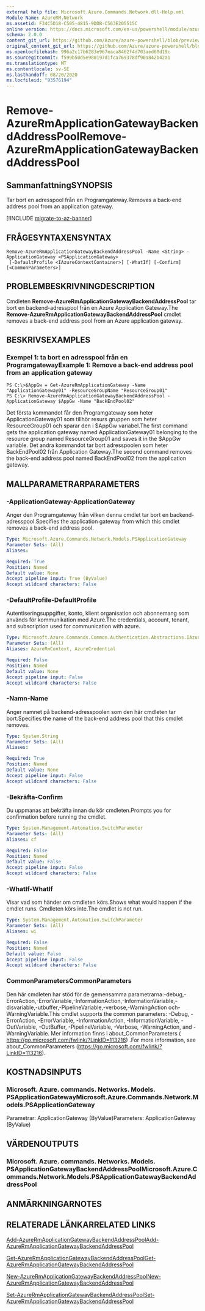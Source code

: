 ```yaml
---
external help file: Microsoft.Azure.Commands.Network.dll-Help.xml
Module Name: AzureRM.Network
ms.assetid: F34C5D18-C505-4815-9DDB-C563E205515C
online version: https://docs.microsoft.com/en-us/powershell/module/azurerm.network/remove-azurermapplicationgatewaybackendaddresspool
schema: 2.0.0
content_git_url: https://github.com/Azure/azure-powershell/blob/preview/src/ResourceManager/Network/Commands.Network/help/Remove-AzureRmApplicationGatewayBackendAddressPool.md
original_content_git_url: https://github.com/Azure/azure-powershell/blob/preview/src/ResourceManager/Network/Commands.Network/help/Remove-AzureRmApplicationGatewayBackendAddressPool.md
ms.openlocfilehash: 996a2c17b6283e967eaca8462f4d703aed60d19c
ms.sourcegitcommit: f599b50d5e980197d1fca769378df90a842b42a1
ms.translationtype: MT
ms.contentlocale: sv-SE
ms.lasthandoff: 08/20/2020
ms.locfileid: "93576194"
---
```

# <span data-ttu-id="a1dd5-101">Remove-AzureRmApplicationGatewayBackendAddressPool</span><span class="sxs-lookup"><span data-stu-id="a1dd5-101">Remove-AzureRmApplicationGatewayBackendAddressPool</span></span>

## <span data-ttu-id="a1dd5-102">Sammanfattning</span><span class="sxs-lookup"><span data-stu-id="a1dd5-102">SYNOPSIS</span></span>
<span data-ttu-id="a1dd5-103">Tar bort en adresspool från en Programgateway.</span><span class="sxs-lookup"><span data-stu-id="a1dd5-103">Removes a back-end address pool from an application gateway.</span></span>

[!INCLUDE [migrate-to-az-banner](../../includes/migrate-to-az-banner.md)]

## <span data-ttu-id="a1dd5-104">FRÅGESYNTAXEN</span><span class="sxs-lookup"><span data-stu-id="a1dd5-104">SYNTAX</span></span>

```
Remove-AzureRmApplicationGatewayBackendAddressPool -Name <String> -ApplicationGateway <PSApplicationGateway>
 [-DefaultProfile <IAzureContextContainer>] [-WhatIf] [-Confirm] [<CommonParameters>]
```

## <span data-ttu-id="a1dd5-105">PROBLEMBESKRIVNING</span><span class="sxs-lookup"><span data-stu-id="a1dd5-105">DESCRIPTION</span></span>
<span data-ttu-id="a1dd5-106">Cmdleten **Remove-AzureRmApplicationGatewayBackendAddressPool** tar bort en backend-adresspool från en Azure Application Gateway.</span><span class="sxs-lookup"><span data-stu-id="a1dd5-106">The **Remove-AzureRmApplicationGatewayBackendAddressPool** cmdlet removes a back-end address pool from an Azure application gateway.</span></span>

## <span data-ttu-id="a1dd5-107">BESKRIVS</span><span class="sxs-lookup"><span data-stu-id="a1dd5-107">EXAMPLES</span></span>

### <span data-ttu-id="a1dd5-108">Exempel 1: ta bort en adresspool från en Programgateway</span><span class="sxs-lookup"><span data-stu-id="a1dd5-108">Example 1: Remove a back-end address pool from an application gateway</span></span>
```
PS C:\>$AppGw = Get-AzureRmApplicationGateway -Name "ApplicationGateway01" -ResourceGroupName "ResourceGroup01"
PS C:\> Remove-AzureRmApplicationGatewayBackendAddressPool -ApplicationGateway $AppGw -Name "BackEndPool02"
```

<span data-ttu-id="a1dd5-109">Det första kommandot får den Programgateway som heter ApplicationGateway01 som tillhör resurs gruppen som heter ResourceGroup01 och sparar den i $AppGw variabel.</span><span class="sxs-lookup"><span data-stu-id="a1dd5-109">The first command gets the application gateway named ApplicationGateway01 belonging to the resource group named ResourceGroup01 and saves it in the $AppGw variable.</span></span>
<span data-ttu-id="a1dd5-110">Det andra kommandot tar bort adresspoolen som heter BackEndPool02 från Application Gateway.</span><span class="sxs-lookup"><span data-stu-id="a1dd5-110">The second command removes the back-end address pool named BackEndPool02 from the application gateway.</span></span>

## <span data-ttu-id="a1dd5-111">MALLPARAMETRAR</span><span class="sxs-lookup"><span data-stu-id="a1dd5-111">PARAMETERS</span></span>

### <span data-ttu-id="a1dd5-112">-ApplicationGateway</span><span class="sxs-lookup"><span data-stu-id="a1dd5-112">-ApplicationGateway</span></span>
<span data-ttu-id="a1dd5-113">Anger den Programgateway från vilken denna cmdlet tar bort en backend-adresspool.</span><span class="sxs-lookup"><span data-stu-id="a1dd5-113">Specifies the application gateway from which this cmdlet removes a back-end address pool.</span></span>

```yaml
Type: Microsoft.Azure.Commands.Network.Models.PSApplicationGateway
Parameter Sets: (All)
Aliases:

Required: True
Position: Named
Default value: None
Accept pipeline input: True (ByValue)
Accept wildcard characters: False
```

### <span data-ttu-id="a1dd5-114">-DefaultProfile</span><span class="sxs-lookup"><span data-stu-id="a1dd5-114">-DefaultProfile</span></span>
<span data-ttu-id="a1dd5-115">Autentiseringsuppgifter, konto, klient organisation och abonnemang som används för kommunikation med Azure.</span><span class="sxs-lookup"><span data-stu-id="a1dd5-115">The credentials, account, tenant, and subscription used for communication with azure.</span></span>

```yaml
Type: Microsoft.Azure.Commands.Common.Authentication.Abstractions.IAzureContextContainer
Parameter Sets: (All)
Aliases: AzureRmContext, AzureCredential

Required: False
Position: Named
Default value: None
Accept pipeline input: False
Accept wildcard characters: False
```

### <span data-ttu-id="a1dd5-116">-Namn</span><span class="sxs-lookup"><span data-stu-id="a1dd5-116">-Name</span></span>
<span data-ttu-id="a1dd5-117">Anger namnet på backend-adresspoolen som den här cmdleten tar bort.</span><span class="sxs-lookup"><span data-stu-id="a1dd5-117">Specifies the name of the back-end address pool that this cmdlet removes.</span></span>

```yaml
Type: System.String
Parameter Sets: (All)
Aliases:

Required: True
Position: Named
Default value: None
Accept pipeline input: False
Accept wildcard characters: False
```

### <span data-ttu-id="a1dd5-118">-Bekräfta</span><span class="sxs-lookup"><span data-stu-id="a1dd5-118">-Confirm</span></span>
<span data-ttu-id="a1dd5-119">Du uppmanas att bekräfta innan du kör cmdleten.</span><span class="sxs-lookup"><span data-stu-id="a1dd5-119">Prompts you for confirmation before running the cmdlet.</span></span>

```yaml
Type: System.Management.Automation.SwitchParameter
Parameter Sets: (All)
Aliases: cf

Required: False
Position: Named
Default value: False
Accept pipeline input: False
Accept wildcard characters: False
```

### <span data-ttu-id="a1dd5-120">-WhatIf</span><span class="sxs-lookup"><span data-stu-id="a1dd5-120">-WhatIf</span></span>
<span data-ttu-id="a1dd5-121">Visar vad som händer om cmdleten körs.</span><span class="sxs-lookup"><span data-stu-id="a1dd5-121">Shows what would happen if the cmdlet runs.</span></span>
<span data-ttu-id="a1dd5-122">Cmdleten körs inte.</span><span class="sxs-lookup"><span data-stu-id="a1dd5-122">The cmdlet is not run.</span></span>

```yaml
Type: System.Management.Automation.SwitchParameter
Parameter Sets: (All)
Aliases: wi

Required: False
Position: Named
Default value: False
Accept pipeline input: False
Accept wildcard characters: False
```

### <span data-ttu-id="a1dd5-123">CommonParameters</span><span class="sxs-lookup"><span data-stu-id="a1dd5-123">CommonParameters</span></span>
<span data-ttu-id="a1dd5-124">Den här cmdleten har stöd för de gemensamma parametrarna:-debug,-ErrorAction,-ErrorVariable,-InformationAction,-InformationVariable,-disvariable,-utbuffer,-PipelineVariable,-verbose,-WarningAction och-WarningVariable.</span><span class="sxs-lookup"><span data-stu-id="a1dd5-124">This cmdlet supports the common parameters: -Debug, -ErrorAction, -ErrorVariable, -InformationAction, -InformationVariable, -OutVariable, -OutBuffer, -PipelineVariable, -Verbose, -WarningAction, and -WarningVariable.</span></span> <span data-ttu-id="a1dd5-125">Mer information finns i about_CommonParameters ( https://go.microsoft.com/fwlink/?LinkID=113216) .</span><span class="sxs-lookup"><span data-stu-id="a1dd5-125">For more information, see about_CommonParameters (https://go.microsoft.com/fwlink/?LinkID=113216).</span></span>

## <span data-ttu-id="a1dd5-126">KOSTNADS</span><span class="sxs-lookup"><span data-stu-id="a1dd5-126">INPUTS</span></span>

### <span data-ttu-id="a1dd5-127">Microsoft. Azure. commands. Networks. Models. PSApplicationGateway</span><span class="sxs-lookup"><span data-stu-id="a1dd5-127">Microsoft.Azure.Commands.Network.Models.PSApplicationGateway</span></span>
<span data-ttu-id="a1dd5-128">Parametrar: ApplicationGateway (ByValue)</span><span class="sxs-lookup"><span data-stu-id="a1dd5-128">Parameters: ApplicationGateway (ByValue)</span></span>

## <span data-ttu-id="a1dd5-129">VÄRDEN</span><span class="sxs-lookup"><span data-stu-id="a1dd5-129">OUTPUTS</span></span>

### <span data-ttu-id="a1dd5-130">Microsoft. Azure. commands. Networks. Models. PSApplicationGatewayBackendAddressPool</span><span class="sxs-lookup"><span data-stu-id="a1dd5-130">Microsoft.Azure.Commands.Network.Models.PSApplicationGatewayBackendAddressPool</span></span>

## <span data-ttu-id="a1dd5-131">ANMÄRKNINGAR</span><span class="sxs-lookup"><span data-stu-id="a1dd5-131">NOTES</span></span>

## <span data-ttu-id="a1dd5-132">RELATERADE LÄNKAR</span><span class="sxs-lookup"><span data-stu-id="a1dd5-132">RELATED LINKS</span></span>

[<span data-ttu-id="a1dd5-133">Add-AzureRmApplicationGatewayBackendAddressPool</span><span class="sxs-lookup"><span data-stu-id="a1dd5-133">Add-AzureRmApplicationGatewayBackendAddressPool</span></span>](./Add-AzureRmApplicationGatewayBackendAddressPool.md)

[<span data-ttu-id="a1dd5-134">Get-AzureRmApplicationGatewayBackendAddressPool</span><span class="sxs-lookup"><span data-stu-id="a1dd5-134">Get-AzureRmApplicationGatewayBackendAddressPool</span></span>](./Get-AzureRmApplicationGatewayBackendAddressPool.md)

[<span data-ttu-id="a1dd5-135">New-AzureRmApplicationGatewayBackendAddressPool</span><span class="sxs-lookup"><span data-stu-id="a1dd5-135">New-AzureRmApplicationGatewayBackendAddressPool</span></span>](./New-AzureRmApplicationGatewayBackendAddressPool.md)

[<span data-ttu-id="a1dd5-136">Set-AzureRmApplicationGatewayBackendAddressPool</span><span class="sxs-lookup"><span data-stu-id="a1dd5-136">Set-AzureRmApplicationGatewayBackendAddressPool</span></span>](./Set-AzureRmApplicationGatewayBackendAddressPool.md)


